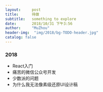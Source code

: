 ```yaml
---
layout:     post
title:      待做
subtitle:   something to explore
date:       2018/10/31 下午3:56
author:     "MuZhou"
header-img:  "img/2018/bg-TODO-header.jpg"
catalog: false
---
```


### 2018
- React入门
- 痛苦的微信公众号开发
- 少数派的问题
- 为什么我无法像素级还原UI设计稿
